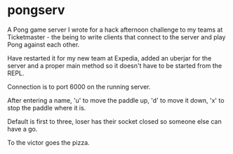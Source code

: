 # pongserv

A Pong game server I wrote for a hack afternoon challenge to my teams
at Ticketmaster - the being to write clients that connect to the
server and play Pong against each other.

Have restarted it for my new team at Expedia, added an uberjar for the
server and a proper main method so it doesn't have to be started from
the REPL.

Connection is to port 6000 on the running server.

After entering a name, 'u' to move the paddle up, 'd' to move it down,
'x' to stop the paddle where it is.

Default is first to three, loser has their socket closed so someone
else can have a go.

To the victor goes the pizza.
